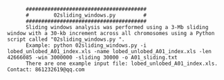           #######################################
          #        02sliding_windows.py         #
          #######################################
          Sliding windows analysis was performed using a 3-Mb sliding window with a 30-kb increment across all chromosomes using a Python script called "02sliding_windows.py ".
          Example: python 02sliding_windows.py -i lobed_unlobed_A01_index.xls -name lobed_unlobed_A01_index.xls -len 42666085 -win 3000000 -sliding 30000 -o A01_sliding.txt
          There are one example input file: lobed_unlobed_A01_index.xls. Contact: 861232619@qq.com
